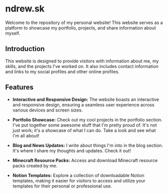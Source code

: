 # ndrew.sk

Welcome to the repository of my personal website! This website serves as a platform to showcase my portfolio, projects, and share information about myself.

## Introduction

This website is designed to provide visitors with information about me, my skills, and the projects I've worked on. It also includes contact information and links to my social profiles and other online profiles.

## Features

- **Interactive and Responsive Design:** The website boasts an interactive and responsive design, ensuring a seamless user experience across various devices and screen sizes.

- **Portfolio Showcase:** Check out my cool projects in the portfolio section. I've put together some awesome stuff that I'm pretty proud of. It's not just work; it's a showcase of what I can do. Take a look and see what I'm all about!

- **Blog and News Updates:** I write about things I'm into in the blog section. It's where I share my thoughts and updates. Check it out!

- **Minecraft Resource Packs:** Access and download Minecraft resource packs created by me.

- **Notion Templates:** Explore a collection of downloadable Notion templates, making it easier for visitors to access and utilize your templates for their personal or professional use.









